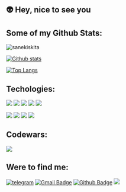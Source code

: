 ## :alien: Hey, nice to see you

## Some of my Github Stats:
<p align=left> <img src=https://komarev.com/ghpvc/?username=sanekiskita alt=sanekiskita /> </p>

[![Github stats](https://github-readme-stats.vercel.app/api?username=sanekiskita&show_icons=true&include_all_commits=true&theme=onedark)](https://github.com/sanekiskita/github-readme-stats)

[![Top Langs](https://github-readme-stats.vercel.app/api/top-langs/?username=sanekiskita&layout=compact&theme=onedark&card_width=445)](https://github.com/sanekiskita/github-readme-stats)


## Techologies:
![](https://img.shields.io/badge/-React.js-61DAFB?logo=react&logoColor=white&style=flat)
![](https://img.shields.io/badge/-JavaScript-F7DF1E?logo=JavaScript&logoColor=white&style=flat)
![](https://img.shields.io/badge/-CSS-1572B6?logo=CSS3&logoColor=white&style=flat)
![](https://img.shields.io/badge/-html-E34F26?logo=html5&logoColor=white&style=flat)
![](https://img.shields.io/badge/-Node.js-339933?logo=Node.js&logoColor=white&style=flat)

![](https://img.shields.io/badge/-Vue.js-4FC08D?logo=Vue.js&logoColor=white&style=flat)
![](https://img.shields.io/badge/-Sass-CC6699?logo=Sass&logoColor=white&style=flat)
![](https://img.shields.io/badge/-Webpack-8DD6F9?logo=Webpack&logoColor=white&style=flat)
![](https://img.shields.io/badge/-Bootstrap-7952B3?logo=Bootstrap&logoColor=white&style=flat)

## Codewars:
<a href="https://www.codewars.com/users/sanekiskita" ><img src="https://www.codewars.com/users/sanekiskita/badges/large"></img></a>

## Were to find me:
[![telegram](https://img.shields.io/badge/-sanek_nyst-26A5E4?style=flat&logo=telegram&logoColor=white&link=https://t.me/sanek_nyst)](https://t.me/sanek_nyst)
[![Gmail Badge](https://img.shields.io/badge/-as1405503@gmail.com-c14438?style=flat&logo=Gmail&logoColor=white&link=mailto:as1405503@gmail.com)](mailto:as1405503@gmail.com) 
[![Github Badge](https://img.shields.io/badge/-sanekiskita-grey?style=flat&logo=github&logoColor=white&link=https://github.com/sanekiskita/)](https://www.github.com/sanekiskita/) 
<a href="https://www.hackerrank.com/as1405503">![](https://img.shields.io/badge/-hackerRank-2EC866?logo=hackerRank&logoColor=white&style=flat)</a>
